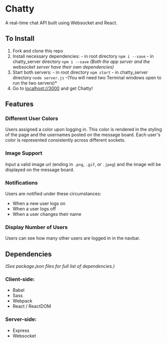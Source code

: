 # Chatty

A real-time chat API built using Websocket and React.

## To Install
  1. Fork and clone this repo
  2. Install necessary dependencies:
    - in root directory `npm i --save`
    - in chatty_server directory `npm i --save`
    *(Both the app server and the websocket server have their own dependencies)*
  3. Start both servers:
    - in root directory `npm start`
    - in chatty_server directory `node server.js`
    -(You will need two Terminal windows open to run the two servers)*
  4. Go to [localhost://3000](localhost://3000) and get Chatty!

## Features

### Different User Colors
Users assigned a color upon logging in. This color is rendered in the styling of the page and the usernames posted on the message board. Each user's color is represented consistently across different sockets.

### Image Support
Input a valid image url (ending in `.png`, `.gif`, or `.jpeg`) and the image will be displayed on the message board.

### Notifications
Users are notified under these circumstances:
  - When a new user logs on
  - When a user logs off
  - When a user changes their name

### Display Number of Users
Users can see how many other users are logged in in the navbar.

## Dependencies
*(See package.json files for full list of dependencies.)*

### Client-side:
  - Babel
  - Sass
  - Webpack
  - React / ReactDOM

### Server-side:
  - Express
  - Websocket

